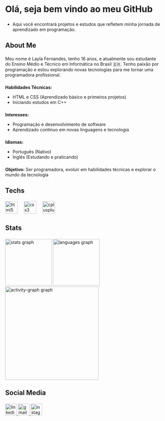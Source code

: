 <h1 align="left">Olá, seja bem vindo ao meu GitHub</h1>

###

- Aqui você encontrará projetos e estudos que refletem minha jornada de aprendizado em programação.

###

<h2 align="left">About Me</h2>

###
Meu nome é Layla Fernandes, tenho 16 anos, e atualmente sou estudante do Ensino Médio e Técnico em Informática no Brasil 🇧🇷. Tenho paixão por programação e estou explorando novas tecnologias para me tornar uma programadora profissional.
###
**Habilidades Técnicas:**
- HTML e CSS (Aprendizado básico e primeiros projetos)
- Iniciando estudos em C++
###
**Interesses:**
- Programação e desenvolvimento de software
- Aprendizado contínuo em novas linguagens e tecnologia
###
**Idiomas:**
- Português (Nativo)
- Inglês (Estudando e praticando)
###
**Objetivo:** Ser programadora, evoluir em habilidades técnicas e explorar o mundo da tecnologia

###

<h2 align="left">Techs</h2>

###

<div align="left">
  <img src="https://cdn.jsdelivr.net/gh/devicons/devicon/icons/html5/html5-original.svg" height="40" alt="html5 logo"  />
  <img width="12" />
  <img src="https://cdn.jsdelivr.net/gh/devicons/devicon/icons/css3/css3-original.svg" height="40" alt="css3 logo"  />
  <img width="12" />
  <img src="https://cdn.jsdelivr.net/gh/devicons/devicon/icons/cplusplus/cplusplus-original.svg" height="40" alt="cplusplus logo"  />
</div>

###

<h2 align="left">Stats</h2>

###

<div align="left">
  <img src="https://github-readme-stats.vercel.app/api?username=LaylaFernandes16&hide_title=false&hide_rank=false&show_icons=true&include_all_commits=true&count_private=true&disable_animations=false&theme=gotham&locale=en&hide_border=false&order=1&custom_title=Layla%20Fernandes's%20GitHub%20Stats" height="150" alt="stats graph"  />
  <img src="https://github-readme-stats.vercel.app/api/top-langs?username=LaylaFernandes16&locale=en&hide_title=false&layout=compact&card_width=320&langs_count=5&theme=gotham&hide_border=false&order=2" height="150" alt="languages graph"  />
  <img src="https://github-readme-activity-graph.vercel.app/graph?username=LaylaFernandes16&radius=16&theme=gotham&area=true&order=5" height="300" alt="activity-graph graph"  />
</div>

###

<h2 align="left">Social Media</h2>

###

<div align="left">
  <a href="https://www.linkedin.com/in/layla-fernandes-b488b5332/" target="_blank">
    <img src="https://img.shields.io/static/v1?message=LinkedIn&logo=linkedin&label=&color=0077B5&logoColor=white&labelColor=&style=for-the-badge" height="37" alt="linkedin logo"  />
  </a>
  <a href="https://mail.google.com/mail/u/0/?tab=rm&ogbl#inbox" target="_blank">
    <img src="https://img.shields.io/static/v1?message=Gmail&logo=gmail&label=&color=D14836&logoColor=white&labelColor=&style=for-the-badge" height="37" alt="gmail logo"  />
  </a>
  <a href="https://www.instagram.com/" target="_blank">
    <img src="https://img.shields.io/static/v1?message=Instagram&logo=instagram&label=&color=E4405F&logoColor=white&labelColor=&style=for-the-badge" height="37" alt="instagram logo"  />
  </a>
</div>

###
